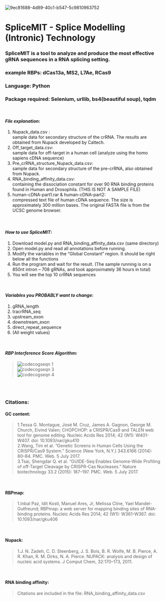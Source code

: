 ![9ec81688-4d89-40c1-b547-5c9810963752](https://user-images.githubusercontent.com/29665985/27970945-d206ef36-631e-11e7-97a0-36deb037e9af.png)
# SpliceMIT - Splice Modelling (Intronic) Technology
### SpliceMIT is a tool to analyze and produce the most effective gRNA sequences in a RNA splicing setting.<br />
### example RBPs: dCas13a, MS2, L7Ae, RCas9 <br />
### Language: Python <br />
### Package required: Selenium, urllib, bs4(beautiful soup), tqdm <br />
<br />

#### *File explanation*: <br />
1.	Nupack_data.csv : <br />sample data for secondary structure of the crRNA. The results are obtained from Nupack developed by Caltech.
2.	Off_target_data.csv: <br />sample data for off-target in a human cell (analyze using the homo sapiens cDNA sequence)
3.	Pre_crRNA_structure_Nupack_data.csv: <br />sample data for secondary structure of the pre-crRNA, also obtained from Nupack.
4.	RNA_binding_affinity_data.csv: <br />containing the dissociation constant for over 90 RNA binding proteins found in Human and Drosophila. (THIS IS NOT A SAMPLE FILE)
5.	human-cDNA-part1.rar & human-cDNA-part2: <br />compressed text file of human cDNA sequence. The size is approximately 300 million bases. The original FASTA file is from the UCSC genome browser.<br />
<br />   

#### *How to use SpliceMIT*:<br />
1.	Download model.py and RNA_binding_affinity_data.csv (same directory)<br />
2.	Open model.py and read all annotations before running.<br />
3.	Modify the variables in the “Global Constant” region. It should be right below all the functions<br />
4.	Run the program and wait for the result. (The sample running is on a 850nt intron – 708 gRNAs, and took approximately 36 hours in total)<br />
5.	You will see the top 10 crRNA sequences<br />
<br />

#### *Variables you PROBABLY want to change*:<br />
1.	gRNA_length <br />
2.	tracrRNA_seq <br />
3.	upstream_exon <br />
4.	downstream_exon <br />
5.	direct_repeat_sequence <br />
6.	(All weight values) <br />
<br />

#### *RBP Interference Score Algorithm:*
>![codecogseqn 1](https://user-images.githubusercontent.com/29665985/27973016-5f865ab6-6326-11e7-8d7c-56a4e1bdab0d.gif) <br />
>![codecogseqn 3](https://user-images.githubusercontent.com/29665985/27973208-3d452120-6327-11e7-825c-c63ecd6dc7d7.gif) <br />
>![codecogseqn 4](https://user-images.githubusercontent.com/29665985/27973317-a481661e-6327-11e7-81e4-85f5d02110d5.gif)





<br />
<br />

### Citations: <br />

#### GC content: <br />
>  1.Tessa G. Montague, José M. Cruz, James A. Gagnon, George M. Church, Eivind Valen; CHOPCHOP: a CRISPR/Cas9 and TALEN web tool for genome editing. Nucleic Acids Res 2014; 42 (W1): W401-W407. doi: 10.1093/nar/gku410 <br />
>  2.Wang, Tim et al. “Genetic Screens in Human Cells Using the CRISPR/Cas9 System.” Science (New York, N.Y.) 343.6166 (2014): 80–84. PMC. Web. 5 July 2017. <br />
>  3.Tsai, Shengdar Q. et al. “GUIDE-Seq Enables Genome-Wide Profiling of off-Target Cleavage by CRISPR-Cas Nucleases.” Nature biotechnology 33.2 (2015): 187–197. PMC. Web. 5 July 2017. <br />
<br />

#### RBPmap: <br />
>  1.Inbal Paz, Idit Kosti, Manuel Ares, Jr, Melissa Cline, Yael Mandel-Gutfreund; RBPmap: a web server for mapping binding sites of RNA-binding proteins. Nucleic Acids Res 2014; 42 (W1): W361-W367. doi: 10.1093/nar/gku406 <br />
<br />

#### Nupack: <br />
>  1.J. N. Zadeh, C. D. Steenberg, J. S. Bois, B. R. Wolfe, M. B. Pierce, A. R. Khan, R. M. Dirks, N. A. Pierce. NUPACK: analysis and design of nucleic acid systems. J Comput Chem, 32:170–173, 2011. <br /> 
<br />

#### RNA binding affinity:<br />
>Citations are included in the file: RNA_binding_affinity_data.csv <br />
